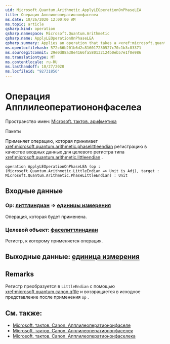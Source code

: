 ```yaml
---
uid: Microsoft.Quantum.Arithmetic.ApplyLEOperationOnPhaseLEA
title: Операция Апплилеоператиононфаселеа
ms.date: 10/26/2020 12:00:00 AM
ms.topic: article
qsharp.kind: operation
qsharp.namespace: Microsoft.Quantum.Arithmetic
qsharp.name: ApplyLEOperationOnPhaseLEA
qsharp.summary: Applies an operation that takes a <xref:microsoft.quantum.arithmetic.phaselittleendian> register as input on a target register of type <xref:microsoft.quantum.arithmetic.littleendian>.
ms.openlocfilehash: 572c66b201b6d2c816017230527c70c1b3c83371
ms.sourcegitcommit: 29e0d88a30e4166fa580132124b0eb57e1f0e986
ms.translationtype: MT
ms.contentlocale: ru-RU
ms.lasthandoff: 10/27/2020
ms.locfileid: "92731856"
---
```

# <a name="applyleoperationonphaselea-operation"></a>Операция Апплилеоператиононфаселеа

Пространство имен: [Microsoft. тактов. арифметика](xref:Microsoft.Quantum.Arithmetic)

Пакеты [](https://nuget.org/packages/)


Применяет операцию, которая принимает <xref:microsoft.quantum.arithmetic.phaselittleendian> регистрацию в качестве входных данных для целевого регистра типа <xref:microsoft.quantum.arithmetic.littleendian> .

```qsharp
operation ApplyLEOperationOnPhaseLEA (op : (Microsoft.Quantum.Arithmetic.LittleEndian => Unit is Adj), target : Microsoft.Quantum.Arithmetic.PhaseLittleEndian) : Unit
```


## <a name="input"></a>Входные данные

### <a name="op--littleendian--unit-adj"></a>Op: [литтлиндиан](xref:Microsoft.Quantum.Arithmetic.LittleEndian) => [единицы измерения](xref:microsoft.quantum.lang-ref.unit)

Операция, которая будет применена.


### <a name="target--phaselittleendian"></a>Целевой объект: [фаселиттлиндиан](xref:Microsoft.Quantum.Arithmetic.PhaseLittleEndian)

Регистр, к которому применяется операция.



## <a name="output--unit"></a>Выходные данные: [единица измерения](xref:microsoft.quantum.lang-ref.unit)



## <a name="remarks"></a>Remarks

Регистр преобразуется в `LittleEndian` с помощью <xref:microsoft.quantum.canon.qftle> и возвращается в исходное представление после применения `op` .

## <a name="see-also"></a>См. также:

- [Microsoft. тактов. Canon. Апплилеоператиононфаселе](xref:Microsoft.Quantum.Canon.ApplyLEOperationonPhaseLE)
- [Microsoft. тактов. Canon. Апплилеоператиононфаселек](xref:Microsoft.Quantum.Canon.ApplyLEOperationonPhaseLEC)
- [Microsoft. тактов. Canon. Апплилеоператиононфаселека](xref:Microsoft.Quantum.Canon.ApplyLEOperationonPhaseLECA)